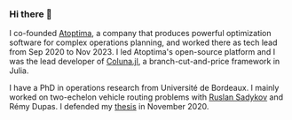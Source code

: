 ### Hi there 👋

I co-founded [Atoptima](https://atoptima.com/), a company that produces powerful optimization software for complex operations planning, and worked there as tech lead from Sep 2020 to Nov 2023.
I led Atoptima's open-source platform and I was the lead developer of [Coluna.jl](https://github.com/atoptima/Coluna.jl), a branch-cut-and-price framework in Julia.

I have a PhD in operations research from Université de Bordeaux. I mainly worked on two-echelon vehicle routing problems with [Ruslan Sadykov](https://www.researchgate.net/profile/Ruslan-Sadykov) and Rémy Dupas.
I defended my [thesis](https://tel.archives-ouvertes.fr/tel-03097659) in November 2020.



<!--
**guimarqu/guimarqu** is a ✨ _special_ ✨ repository because its `README.md` (this file) appears on your GitHub profile.

Here are some ideas to get you started:

- 🔭 I’m currently working on ...
- 🌱 I’m currently learning ...
- 👯 I’m looking to collaborate on ...
- 🤔 I’m looking for help with ...
- 💬 Ask me about ...
- 📫 How to reach me: ...
- 😄 Pronouns: ...
- ⚡ Fun fact: ...
-->

